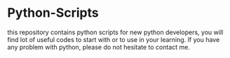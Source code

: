 # Python-Scripts
this repository contains python scripts for new python developers, you will find lot of useful codes to start with or to use in your learning.  If you have any problem with python, please do not hesitate to contact me.
